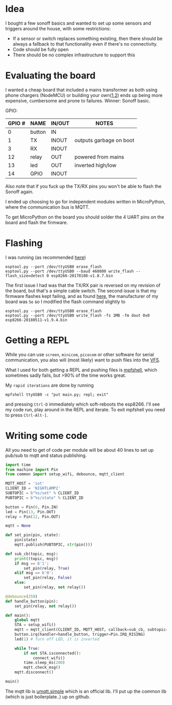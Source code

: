 # Idea
I bought a few sonoff basics and wanted to set up some sensors and triggers around the house, with some restrictions:

* If a sensor or switch replaces something existing, then there should be always a fallback to that functionality even if there's no connectivity.
* Code should be fully open
* There should be no complex infrastructure to support this

# Evaluating the board

I wanted a cheap board that included a mains transformer as both using phone chargers (NodeMCU) or building your own([1](),[2]()) ends up being more expensive, cumbersome and prone to failures.
Winner: Sonoff basic.

GPIO:

| GPIO # | NAME | IN/OUT | NOTES |
|--------|------|--------|-------|
| 0      | button | IN     | |
| 1      | TX     | INOUT  | outputs garbage on boot |
| 3      | RX     | INOUT  | |
| 12     | relay  | OUT    | powered from mains |
| 13     | led    | OUT    | inverted high/low |
| 14     | GPIO   | INOUT  | |

Also note that if you fuck up the TX/RX pins you won't be able to flash the Sonoff again.

I ended up choosing to go for independent modules written in MicroPython, where the communication bus is MQTT.

To get MicroPython on the board you should solder the 4 UART pins on the board and flash the firmware.

# Flashing


I was running (as recommended [here](https://docs.micropython.org/en/latest/esp8266/esp8266/tutorial/intro.html))

```
esptool.py --port /dev/ttyUSB0 erase_flash
esptool.py --port /dev/ttyUSB0 --baud 460800 write_flash --flash_size=detect 0 esp8266-20170108-v1.8.7.bin
```

The first issue I had was that the TX/RX pair is reversed on my revision of the board, but that's a simple cable switch.
The second issue is that my firmware flashes kept failing, and as found [here](https://forum.micropython.org/viewtopic.php?t=4385), the manufacturer of my board was `5e` so I modified the flash command slightly to

```
esptool.py --port /dev/ttyUSB0 erase_flash
esptool.py --port /dev/ttyUSB0 write_flash -fs 1MB -fm dout 0x0 esp8266-20180511-v1.9.4.bin
```

# Getting a REPL

While you can use `screen`, `minicom`, `picocom` or other software for serial communication, you also will (most likely) want to push files into the [VFS](https://docs.micropython.org/en/latest/esp8266/esp8266/tutorial/filesystem.html).

What I used for both getting a REPL and pushing files is [mpfshell](https://github.com/wendlers/mpfshell), which sometimes sadly fails, but >90% of the time works great.

My `rapid iterations` are done by running

```
mpfshell ttyUSB0 -c "put main.py; repl; exit"
```

and pressing `Ctrl-D` immediately which soft-reboots the esp8266. I'll see my code run, play around in the REPL and iterate. To exit mpfshell you need to press `Ctrl-Alt-]`.



# Writing some code

All you need to get of code per module will be about 40 lines to set up pub/sub to mqtt and status publishing.

```python
import time
from machine import Pin
from common import setup_wifi, debounce, mqtt_client

MQTT_HOST = 'iot'
CLIENT_ID = 'NIGHTLAMP2'
SUBTOPIC = b"%s/set" % CLIENT_ID
PUBTOPIC = b"%s/state" % CLIENT_ID

button = Pin(0, Pin.IN)
led = Pin(13, Pin.OUT)
relay = Pin(12, Pin.OUT)

mqtt = None

def set_pin(pin, state):
    pin(state)
    mqtt.publish(PUBTOPIC, str(pin()))

def sub_cb(topic, msg):
    print((topic, msg))
    if msg == b'1':
        set_pin(relay, True)
    elif msg == b'0':
        set_pin(relay, False)
    else:
        set_pin(relay, not relay())

@debounce(250)
def handle_button(pin):
    set_pin(relay, not relay())

def main():
    global mqtt
    STA = setup_wifi()
    mqtt = mqtt_client(CLIENT_ID, MQTT_HOST, callback=sub_cb, subtopic=SUBTOPIC)
    button.irq(handler=handle_button, trigger=Pin.IRQ_RISING)
    led(1) # Turn off LED, it is inverted

    while True:
        if not STA.isconnected():
            connect_wifi()
        time.sleep_ms(200)
        mqtt.check_msg()
    mqtt.disconnect()

main()
```

The mqtt lib is [umqtt.simple](https://github.com/micropython/micropython-lib/tree/master/umqtt.simple) which is an official lib.
I'll put up the common lib (which is just boilerplate..) up on github.
